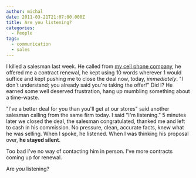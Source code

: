 ```yaml
---
author: michal
date: 2011-03-21T21:07:00.000Z
title: Are you listening?
categories:
  - People
tags:
  - communication
  - sales
---
```


I killed a salesman last week. He called from [my cell phone company](http://www.playmobile.pl/), he offered me a contract renewal, he kept using 10 words wherever 1 would suffice and kept pushing me to close the deal now, today, _immediately_. "I don't understand; you already said you're taking the offer!" Did I? He earned some well deserved frustration, hang up mumbling something about a time-waste.

<!--more-->

"I've a better deal for you than you'll get at our stores" said another salesman calling from the same firm today. I said "I'm listening." 5 minutes later we closed the deal, the salesman congratulated, thanked me and left to cash in his commission. No pressure, clean, accurate facts, knew what he was selling. When I spoke, he listened. When I was thinking his proposal over, __he stayed silent__.

Too bad I've no way of contacting him in person. I've more contracts coming up for renewal.

Are _you_ listening?
